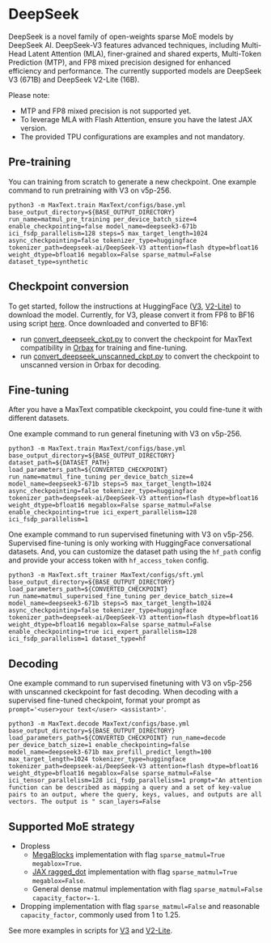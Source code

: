 <!--
 Copyright 2025 Google LLC

 Licensed under the Apache License, Version 2.0 (the "License");
 you may not use this file except in compliance with the License.
 You may obtain a copy of the License at

      https://www.apache.org/licenses/LICENSE-2.0

 Unless required by applicable law or agreed to in writing, software
 distributed under the License is distributed on an "AS IS" BASIS,
 WITHOUT WARRANTIES OR CONDITIONS OF ANY KIND, either express or implied.
 See the License for the specific language governing permissions and
 limitations under the License.
 -->

# DeepSeek

DeepSeek is a novel family of open-weights sparse MoE models by DeepSeek AI. DeepSeek-V3 features advanced techniques, including Multi-Head Latent Attention (MLA), finer-grained and shared experts, Multi-Token Prediction (MTP), and FP8 mixed precision designed for enhanced efficiency and performance. The currently supported models are DeepSeek V3 (671B) and DeepSeek V2-Lite (16B).

Please note:
* MTP and FP8 mixed precision is not supported yet.
* To leverage MLA with Flash Attention, ensure you have the latest JAX version.
* The provided TPU configurations are examples and not mandatory.


## Pre-training
You can training from scratch to generate a new checkpoint. One example command to run pretraining with V3 on v5p-256.

```
python3 -m MaxText.train MaxText/configs/base.yml base_output_directory=${BASE_OUTPUT_DIRECTORY} run_name=matmul_pre_training per_device_batch_size=4 enable_checkpointing=false model_name=deepseek3-671b ici_fsdp_parallelism=128 steps=5 max_target_length=1024 async_checkpointing=false tokenizer_type=huggingface tokenizer_path=deepseek-ai/DeepSeek-V3 attention=flash dtype=bfloat16 weight_dtype=bfloat16 megablox=False sparse_matmul=False dataset_type=synthetic
```


## Checkpoint conversion
To get started, follow the instructions at HuggingFace ([V3](https://huggingface.co/deepseek-ai/DeepSeek-V3), [V2-Lite](https://huggingface.co/deepseek-ai/DeepSeek-V2-Lite)) to download the model. Currently, for V3, please convert it from FP8 to BF16 using script [here](https://github.com/deepseek-ai/DeepSeek-V3/blob/a878eada08ea6913f5a2ae80a43afeffdef082ef/inference/fp8_cast_bf16.py). Once downloaded and converted to BF16:
* run [convert_deepseek_ckpt.py](../../../MaxText/convert_deepseek_ckpt.py) to convert the checkpoint for MaxText compatibility in [Orbax](https://orbax.readthedocs.io/en/latest/guides/checkpoint/orbax_checkpoint_101.html) for training and fine-tuning.
* run [convert_deepseek_unscanned_ckpt.py](../../../MaxText/convert_deepseek_unscanned_ckpt.py) to convert the checkpoint to unscanned version in Orbax for decoding.


## Fine-tuning

After you have a MaxText compatible ckeckpoint, you could fine-tune it with different datasets.

One example command to run general finetuning with V3 on v5p-256.

```
python3 -m MaxText.train MaxText/configs/base.yml base_output_directory=${BASE_OUTPUT_DIRECTORY} dataset_path=${DATASET_PATH} load_parameters_path=${CONVERTED_CHECKPOINT} run_name=matmul_fine_tuning per_device_batch_size=4 model_name=deepseek3-671b steps=5 max_target_length=1024 async_checkpointing=false tokenizer_type=huggingface tokenizer_path=deepseek-ai/DeepSeek-V3 attention=flash dtype=bfloat16 weight_dtype=bfloat16 megablox=False sparse_matmul=False enable_checkpointing=true ici_expert_parallelism=128 ici_fsdp_parallelism=1
```

One example command to run supervised finetuning with V3 on v5p-256. Supervised fine-tuning is only working with HuggingFace conversational datasets. And, you can customize the dataset path using the `hf_path` config and provide your access token with `hf_access_token` config.

```
python3 -m MaxText.sft_trainer MaxText/configs/sft.yml base_output_directory=${BASE_OUTPUT_DIRECTORY} load_parameters_path=${CONVERTED_CHECKPOINT} run_name=matmul_supervised_fine_tuning per_device_batch_size=4 model_name=deepseek3-671b steps=5 max_target_length=1024 async_checkpointing=false tokenizer_type=huggingface tokenizer_path=deepseek-ai/DeepSeek-V3 attention=flash dtype=bfloat16 weight_dtype=bfloat16 megablox=False sparse_matmul=False enable_checkpointing=true ici_expert_parallelism=128 ici_fsdp_parallelism=1 dataset_type=hf
```

## Decoding
One example command to run supervised finetuning with V3 on v5p-256 with unscanned ckeckpoint for fast decoding. When decoding with a supervised fine-tuned checkpoint, format your prompt as `prompt='<user>your text</user> <assistant>'`.

```
python3 -m MaxText.decode MaxText/configs/base.yml base_output_directory=${BASE_OUTPUT_DIRECTORY} load_parameters_path=${CONVERTED_CHECKPOINT} run_name=decode per_device_batch_size=1 enable_checkpointing=false model_name=deepseek3-671b max_prefill_predict_length=100 max_target_length=1024 tokenizer_type=huggingface tokenizer_path=deepseek-ai/DeepSeek-V3 attention=flash dtype=bfloat16 weight_dtype=bfloat16 megablox=False sparse_matmul=False ici_tensor_parallelism=128 ici_fsdp_parallelism=1 prompt="An attention function can be described as mapping a query and a set of key-value pairs to an output, where the query, keys, values, and outputs are all vectors. The output is " scan_layers=False
```

## Supported MoE strategy
* Dropless
  * [MegaBlocks](https://arxiv.org/abs/2211.15841) implementation with flag `sparse_matmul=True megablox=True`.
  * [JAX ragged_dot](https://github.com/jax-ml/jax/blob/a8fb0e01f8d083fff337d3c26375bb1b77344a99/jax/_src/lax/lax.py#L2415) implementation with flag `sparse_matmul=True megablox=False`.
  * General dense matmul implementation with flag `sparse_matmul=False capacity_factor=-1`.
* Dropping implementation with flag `sparse_matmul=False` and reasonable `capacity_factor`, commonly used from 1 to 1.25.

See more examples in scripts for [V3](v3-671b/test_deepseek.sh) and [V2-Lite](v2-16b/test_deepseek.sh).
